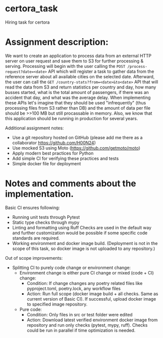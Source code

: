 # certora_task
Hiring task for certora

# Assignment description:
We want to create an application to process data from an external HTTP server on user request and save them to S3 for further processing & serving. Processing will begin with the user calling the `POST /process-request?date=<date>` API which will register a task to gather data from the reference server about all available cities on the selected date. Afterward, the user can call the `GET /country-stats?from=<date>&to<date>` API that will read the data from S3 and return statistics per country and day, how many busses started, what is the total amount of passengers, if there was an accident that day, and what was the average delay. When implementing these APIs let's imagine that they should be used "infrequently" (thus processing files from S3 rather than DB) and the amount of data per file should be >>100 MB but still procassable in memory. Also, we know that this application should be running in production for several years.

Additional assignment notes:
- Use a git repository hosted on GitHub (please add me there as a collaborator https://github.com/H00N24)
- Use mocked S3 using Moto (https://github.com/getmoto/moto)
- Apply modern best practices for Python
- Add simple CI for verifying these practices and tests
- Simple docker file for deployment


# Notes and comments about the implementation.

Basic CI ensures following:
- Running unit tests through Pytest
- Static type checks through mypy
- Linting and formatting using Ruff
Checks are used in the default way and further customization would be possible if some specific code standards are required.
- Working environment and docker image build. (Deployment is not in the scope of this task, so docker image is not uploaded to any repository.)

Out of scope improvements:
- Splitting CI to purely code change or environment change:
  - Environment change is either pure CI change or mixed (code + CI) change:
    - Condition: If change changes any poetry related files like pyproject.toml, poetry.lock, any workflow files
    - Action: Run full scope (docker image build + all checks. Same as current version of Basic CI). If successful, upload docker image to specified image repository.
  - Pure code:
    - Condition: Only files in src or test folder were edited
    - Action: Download latest verified environment docker image from repository and run only checks (pytest, mypy, ruff). Checks could be run in parallel if time optimization is needed.

